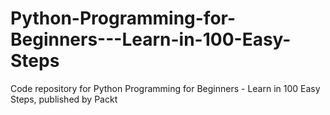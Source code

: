 # Python-Programming-for-Beginners---Learn-in-100-Easy-Steps
Code repository for Python Programming for Beginners - Learn in 100 Easy Steps, published by Packt
